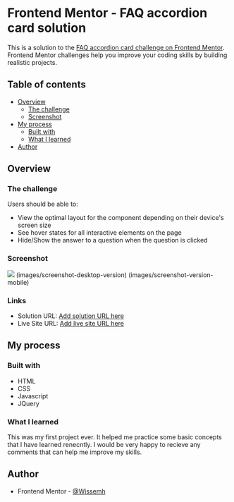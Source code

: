 # Frontend Mentor - FAQ accordion card solution

This is a solution to the [FAQ accordion card challenge on Frontend Mentor](https://www.frontendmentor.io/challenges/faq-accordion-card-XlyjD0Oam). Frontend Mentor challenges help you improve your coding skills by building realistic projects. 

## Table of contents

- [Overview](#overview)
  - [The challenge](#the-challenge)
  - [Screenshot](#screenshot)
- [My process](#my-process)
  - [Built with](#built-with)
  - [What I learned](#what-i-learned)
- [Author](#author)


## Overview

### The challenge

Users should be able to:

- View the optimal layout for the component depending on their device's screen size
- See hover states for all interactive elements on the page
- Hide/Show the answer to a question when the question is clicked

### Screenshot

![](./screenshot.jpg)
(images/screenshot-desktop-version)
(images/screenshot-version-mobile)


### Links

- Solution URL: [Add solution URL here](https://github.com/Wissemh/FrontendMentor/tree/main)
- Live Site URL: [Add live site URL here](https://wissemh.github.io/FrontendMentor/)


## My process

### Built with

- HTML
- CSS
- Javascript
- JQuery



### What I learned

This was my first project ever. It helped me practice some basic concepts that I have learned renecntly. I would be very happy to recieve any comments that can help me improve my skills.


## Author
- Frontend Mentor - [@Wissemh](https://www.frontendmentor.io/profile/Wissemh)
